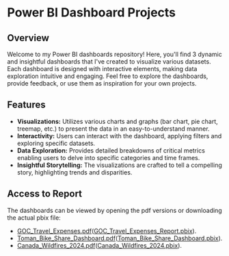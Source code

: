 # Power BI Dashboard Projects

## Overview

Welcome to my Power BI dashboards repository! Here, you'll find 3 dynamic and insightful dashboards that I've created to visualize various datasets. Each dashboard is designed with interactive elements, making data exploration intuitive and engaging. Feel free to explore the dashboards, provide feedback, or use them as inspiration for your own projects.

## Features

- **Visualizations:** Utilizes various charts and graphs (bar chart, pie chart, treemap, etc.) to present the data in an easy-to-understand manner.
- **Interactivity:** Users can interact with the dashboard, applying filters and exploring specific datasets.
- **Data Exploration:** Provides detailed breakdowns of critical metrics enabling users to delve into specific categories and time frames.
- **Insightful Storytelling:** The visualizations are crafted to tell a compelling story, highlighting trends and disparities.

## Access to Report
The dashboards can be viewed by opening the pdf versions or downloading the actual pbix file: 
- [GOC_Travel_Expenses.pdf](https://acrobat.adobe.com/id/urn:aaid:sc:VA6C2:634cbc62-c8b6-41b9-a887-ece0b6aae014)([GOC_Travel_Expenses_Report.pbix](GOC_Travel_Expenses_Report.pbix)).
- [Toman_Bike_Share_Dashboard.pdf](https://acrobat.adobe.com/id/urn:aaid:sc:va6c2:d79413a4-1322-48f4-9b57-c2fde3e9169d)([Toman_Bike_Share_Dashboard.pbix](Toman_Bike_Share_Dashboard.pbix)).
- [Canada_Wildfires_2024.pdf](https://acrobat.adobe.com/id/urn:aaid:sc:VA6C2:92bf0ef8-7677-48ba-a642-9e8de17bbcb3)([Canada_Wildfires_2024.pbix](Canada_Wildfires_2024.pbix)).
